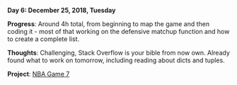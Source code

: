 

**Day 6: December 25, 2018, Tuesday**

**Progress**: Around 4h total, from beginning to map the game and then coding it - most of that working on the defensive matchup function and how to create a complete list.

**Thoughts**: Challenging, Stack Overflow is your bible from now own. Already found what to work on tomorrow, including reading about dicts and tuples.

**Project**: <a href=https://github.com/semosso/lpthw/blob/master/nbagame7.py>NBA Game 7</a>